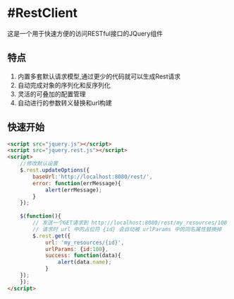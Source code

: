 #RestClient
===============

这是一个用于快速方便的访问RESTful接口的JQuery组件

特点
----------------

1. 内置多套默认请求模型,通过更少的代码就可以生成Rest请求
2. 自动完成对象的序列化和反序列化
3. 灵活的可叠加的配置管理
4. 自动进行的参数转义替换和url构建​

快速开始
----------------
```html
<script src="jquery.js"></script>
<script src="jquery.rest.js"></script>
<script>
    //修改默认设置
    $.rest.updateOptions({
        baseUrl:'http://localhost:8080/rest/',
        error: function(errMessage){
            alert(errMessage);
        }
    });
    
    $(function(){
        // 发送一个GET请求到 http://localhost:8080/rest/my_resources/100
        // 请求时 url 中的占位符 {id} 会自动被 urlParams 中的同名属性替换掉
        $.rest.get({
            url: 'my_resources/{id}',
            urlParams: {id:100},
            success: function(data){
                alert(data.name);
            }
    });
    });
</script>
